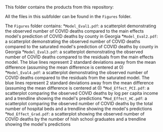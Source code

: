 This folder contains the products from this repository:

All the files in this subfolder can be found in the `Figures` folder.

The `Figures` folder contains:
      *`Model_Eval1.pdf`: a scatterplot demonstrating the observed number of COVID deaths
      compared to the main effects model's prediction of COVID deaths by county in Georgia
      *`Model_Eval2.pdf`: a scatterplot demonstrating the observed number of COVID deaths
      compared to the saturated model's prediction of COVID deaths by county in Georgia
      *`Model_Eval3.pdf`: a scatterplot demonstrating the observed number of COVID deaths 
      compared to the residuals from the main effects model. The blue lines represent 2 standard
      deviations away from the mean difference (assuming the mean difference is centered at 0)
      *`Model_Eval4.pdf`: a scatterplot demonstrating the observed number of COVID deaths
      compared to the residuals from the saturated model. The blue lines represent 2 standard
      deviations away from the mean difference (assuming the mean difference is centered at 0)
      *`Mod_Effect_PCI.pdf`: a scatterplot comparing the observed COVID deaths 
      by log per capita income and a trendline showing the model's predictions
      *`Mod_Effect_HC.pdf`: a scatterplot comparing the observed number of COVID deaths 
      by the total number of hospital beds and a trendline showing the model's predictions
      *`Mod_Effect_Grad.pdf`: a scatterplot showing the observed number of COVID deaths
      by the number of hish school graduates and a trendline showing the model's predictions